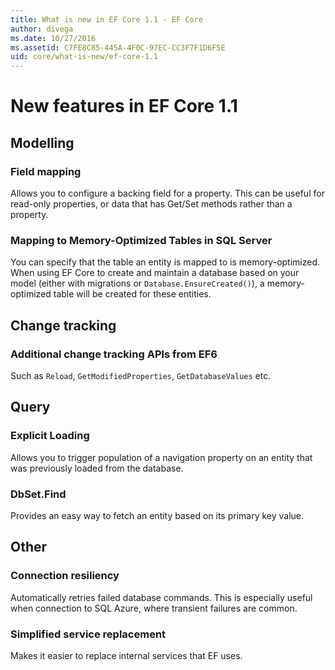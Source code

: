 ```yaml
---
title: What is new in EF Core 1.1 - EF Core
author: divega
ms.date: 10/27/2016
ms.assetid: C7FE8C85-445A-4F0C-97EC-CC3F7F1D6F5E
uid: core/what-is-new/ef-core-1.1
---
```

# New features in EF Core 1.1

## Modelling
### Field mapping
Allows you to configure a backing field for a property. This can be useful for read-only properties, or data that has Get/Set methods rather than a property.
### Mapping to Memory-Optimized Tables in SQL Server
You can specify that the table an entity is mapped to is memory-optimized. When using EF Core to create and maintain a database based on your model (either with migrations or `Database.EnsureCreated()`), a memory-optimized table will be created for these entities.

## Change tracking
### Additional change tracking APIs from EF6
Such as `Reload`, `GetModifiedProperties`, `GetDatabaseValues` etc.

## Query
### Explicit Loading
Allows you to trigger population of a navigation property on an entity that was previously loaded from the database.
### DbSet.Find
Provides an easy way to fetch an entity based on its primary key value.

## Other
### Connection resiliency
Automatically retries failed database commands. This is especially useful when connection to SQL Azure, where transient failures are common.
### Simplified service replacement
Makes it easier to replace internal services that EF uses.
